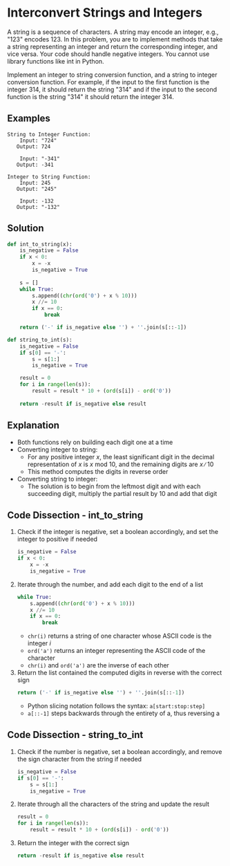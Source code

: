 # Interconvert Strings and Integers
A string is a sequence of characters. A string may encode an integer, e.g., "123" encodes 123. In this problem, you are to implement methods that take a string representing an integer and return the corresponding integer, and vice versa. Your code should handle negative integers. You cannot use library functions like int in Python.  
  
Implement an integer to string conversion function, and a string to integer conversion function. For example, if the input to the first function is the integer 314, it should return the string "314" and if the input to the second function is the string "314" it should return the integer 314.  
  
## Examples
```
String to Integer Function:
    Input: "724"
   Output: 724

    Input: "-341"
   Output: -341

Integer to String Function:
    Input: 245
   Output: "245"

    Input: -132
   Output: "-132"
```
  
## Solution
```python
def int_to_string(x):
    is_negative = False
    if x < 0:
        x = -x
        is_negative = True
    
    s = []
    while True:
        s.append((chr(ord('0') + x % 10)))
        x //= 10
        if x == 0:
            break

    return ('-' if is_negative else '') + ''.join(s[::-1])

def string_to_int(s):
    is_negative = False
    if s[0] == '-':
        s = s[1:]
        is_negative = True

    result = 0
    for i in range(len(s)):
        result = result * 10 + (ord(s[i]) - ord('0'))
        
    return -result if is_negative else result
```
  
## Explanation
* Both functions rely on building each digit one at a time
* Converting integer to string:
    * For any positive integer _x_, the least significant digit in the decimal representation of _x_ is _x_ mod 10, and the remaining digits are _x_ &#8725; 10
    * This method computes the digits in reverse order
* Converting string to integer:
    * The solution is to begin from the leftmost digit and with each succeeding digit, multiply the partial result by 10 and add that digit
  
## Code Dissection - int_to_string
1. Check if the integer is negative, set a boolean accordingly, and set the integer to positive if needed
    ```python
    is_negative = False
    if x < 0:
        x = -x
        is_negative = True
    ```
2. Iterate through the number, and add each digit to the end of a list
    ```python
    while True:
        s.append((chr(ord('0') + x % 10)))
        x //= 10
        if x == 0:
            break
    ```
    * ```chr(i)``` returns a string of one character whose ASCII code is the integer _i_
    * ```ord('a')``` returns an integer representing the ASCII code of the character
    * ```chr(i)``` and ```ord('a')``` are the inverse of each other
3. Return the list contained the computed digits in reverse with the correct sign
    ```python
    return ('-' if is_negative else '') + ''.join(s[::-1])
    ```
    * Python slicing notation follows the syntax: ```a[start:stop:step]```
    * ```a[::-1]``` steps backwards through the entirety of a, thus reversing a

## Code Dissection - string_to_int
1. Check if the number is negative, set a boolean accordingly, and remove the sign character from the string if needed
    ```python
    is_negative = False
    if s[0] == '-':
        s = s[1:]
        is_negative = True
    ```
2. Iterate through all the characters of the string and update the result
    ```python
    result = 0
    for i in range(len(s)):
        result = result * 10 + (ord(s[i]) - ord('0'))
    ```
3. Return the integer with the correct sign
    ```python
    return -result if is_negative else result
    ```